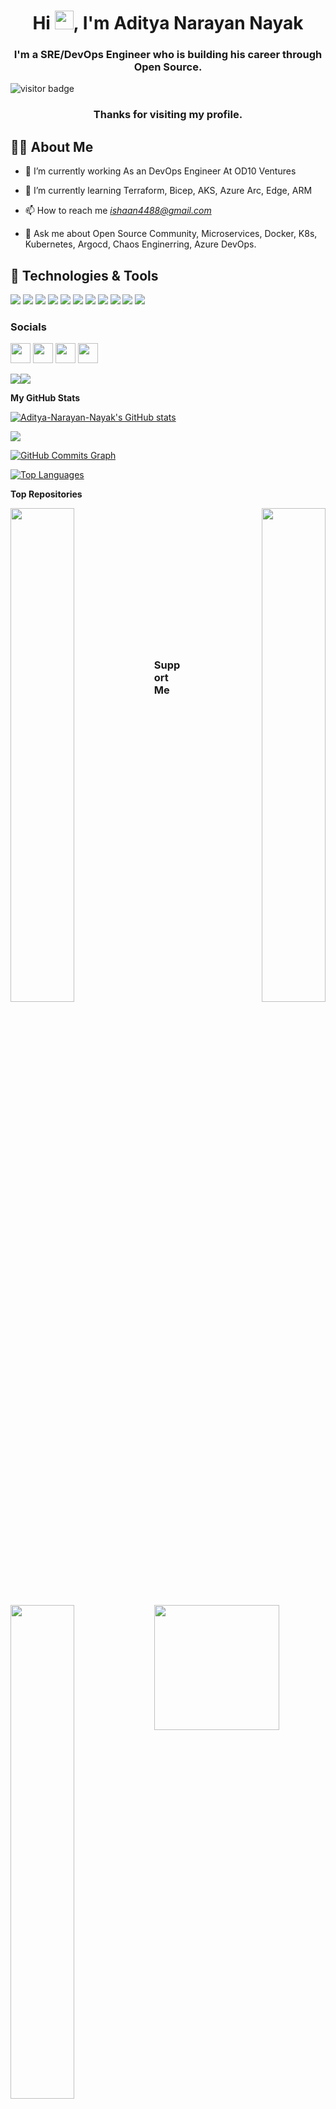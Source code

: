 


<h1 align="center">Hi <img src="https://raw.githubusercontent.com/MartinHeinz/MartinHeinz/master/wave.gif" width="30px" height="30px" />, I'm Aditya Narayan Nayak</h1>
<h3 align="center">I'm a SRE/DevOps Engineer who is building his career through Open Source.</h3>

![visitor badge](https://visitor-badge.laobi.icu/badge?page_id=Aditya-Narayan-Nayak.Aditya-Narayan-Nayak&left_color=red&right_color=green&left_text=Hello%20Visitors)

<h3 align="center">Thanks for visiting my profile.</h3> 

## 🙋‍♂️ About Me

- 🔭 I’m currently working As an DevOps Engineer At OD10 Ventures

- 🌱 I’m currently learning Terraform, Bicep, AKS, Azure Arc, Edge, ARM 

- 📫 How to reach me *ishaan4488@gmail.com*
              
- 💬 Ask me about Open Source Community, Microservices, Docker, K8s, Kubernetes, Argocd, Chaos Enginerring, Azure DevOps.

## 🔧 Technologies & Tools
![](https://img.shields.io/badge/OS-Linux-informational?style=flat&logo=linux&logoColor=white&color=2bbc8a)
![](https://img.shields.io/badge/Code-Python-informational?style=flat&logo=python&logoColor=white&color=2bbc8a)
![](https://img.shields.io/badge/Code-Golang-informational?style=flat&logo=go&logoColor=white&color=2bbc8a)
![](https://img.shields.io/badge/Shell-Bash-informational?style=flat&logo=gnu-bash&logoColor=white&color=2bbc8a)
![](https://img.shields.io/badge/Tools-Docker-informational?style=flat&logo=docker&logoColor=white&color=2bbc8a)
![](https://img.shields.io/badge/Tools-Kubernetes-informational?style=flat&logo=kubernetes&logoColor=white&color=2bbc8a)
![](https://img.shields.io/badge/Tools-Red_Hat_OpenShift-informational?style=flat&logo=red-hat-open-shift&logoColor=white&color=2bbc8a)
![](https://img.shields.io/badge/cloud-Azure-2bbc8a)
![](https://img.shields.io/badge/Expertise-AzureDevOps-2bbc8a)
![](https://img.shields.io/badge/Cloud-Digital_Ocean-informational?style=flat&logo=digitalocean&logoColor=white&color=2bbc8a)
![](https://img.shields.io/badge/Certified-GitOps-2bbc8a)
              

### Socials

<p align="left"> <a href="https://www.github.com/Aditya-Narayan-Nayak" target="_blank" rel="noreferrer"><img src="https://raw.githubusercontent.com/danielcranney/readme-generator/main/public/icons/socials/github.svg" width="32" height="32" /></a> <a href="https://adnwalkar.hashnode.dev" target="_blank" rel="noreferrer"><img src="https://raw.githubusercontent.com/danielcranney/readme-generator/main/public/icons/socials/hashnode.svg" width="32" height="32" /></a> <a href="https://www.linkedin.com/in/aditya-narayan-nayak" target="_blank" rel="noreferrer"><img src="https://raw.githubusercontent.com/danielcranney/readme-generator/main/public/icons/socials/linkedin.svg" width="32" height="32" /></a> <a href="https://www.twitter.com/AdityaN71677515" target="_blank" rel="noreferrer"><img src="https://raw.githubusercontent.com/danielcranney/readme-generator/main/public/icons/socials/twitter.svg" width="32" height="32" /></a></p>

<a href="https://www.twitter.com/AdityaN71677515" target="_blank" rel="noreferrer"><img
src="https://img.shields.io/twitter/follow/AdityaN71677515?logo=twitter&style=for-the-badge&color=0891b2&labelColor=1c1917"
/></a><a href="https://www.github.com/Aditya-Narayan-Nayak" target="_blank" rel="noreferrer"><img
src="https://img.shields.io/github/followers/Aditya-Narayan-Nayak?logo=github&style=for-the-badge&color=0891b2&labelColor=1c1917" /></a>


<b>My GitHub Stats</b>

<a href="http://www.github.com/Aditya-Narayan-Nayak"><img src="https://github-readme-stats.vercel.app/api?username=Aditya-Narayan-Nayak&show_icons=true&hide=&count_private=true&title_color=0891b2&text_color=ffffff&icon_color=0891b2&bg_color=1c1917&hide_border=true&show_icons=true" alt="Aditya-Narayan-Nayak's GitHub stats" /></a>

<a href="http://www.github.com/Aditya-Narayan-Nayak"><img src="https://github-readme-streak-stats.herokuapp.com/?user=Aditya-Narayan-Nayak&stroke=ffffff&background=1c1917&ring=0891b2&fire=0891b2&currStreakNum=ffffff&currStreakLabel=0891b2&sideNums=ffffff&sideLabels=ffffff&dates=ffffff&hide_border=true" /></a>

<a href="http://www.github.com/Aditya-Narayan-Nayak"><img src="https://activity-graph.herokuapp.com/graph?username=Aditya-Narayan-Nayak&bg_color=1c1917&color=ffffff&line=0891b2&point=ffffff&area_color=1c1917&area=true&hide_border=true&custom_title=GitHub%20Commits%20Graph" alt="GitHub Commits Graph" /></a>

<a href="https://github.com/Aditya-Narayan-Nayak" align="left"><img src="https://github-readme-stats.vercel.app/api/top-langs/?username=Aditya-Narayan-Nayak&langs_count=10&title_color=0891b2&text_color=ffffff&icon_color=0891b2&bg_color=1c1917&hide_border=true&locale=en&custom_title=Top%20%Languages" alt="Top Languages" /></a>

<b>Top Repositories</b>

<div width="100%" align="center"><a href="https://github.com/Aditya-Narayan-Nayak/Opensource-Buddy" align="left"><img align="left" width="45%" src="https://github-readme-stats.vercel.app/api/pin/?username=Aditya-Narayan-Nayak&repo=Opensource-Buddy&title_color=0891b2&text_color=ffffff&icon_color=0891b2&bg_color=1c1917&hide_border=true&locale=en" /></a><a href="https://github.com/Aditya-Narayan-Nayak/azure-aks-kubernetes-masterclass" align="right"><img align="right" width="45%" src="https://github-readme-stats.vercel.app/api/pin/?username=Aditya-Narayan-Nayak&repo=azure-aks-kubernetes-masterclass&title_color=0891b2&text_color=ffffff&icon_color=0891b2&bg_color=1c1917&hide_border=true&locale=en" /></a></div><br /><br /><br /><br /><br /><br /><br />

<br /><br /><br /><br /><br />

<div width="100%" align="center"><a href="https://github.com/Aditya-Narayan-Nayak/azure-devops-aks-kubernetes-terraform-pipeline" align="left"><img align="left" width="45%" src="https://github-readme-stats.vercel.app/api/pin/?username=Aditya-Narayan-Nayak&repo=azure-devops-aks-kubernetes-terraform-pipeline&title_color=0891b2&text_color=ffffff&icon_color=0891b2&bg_color=1c1917&hide_border=true&locale=en" /></a></div>

### Support Me

<a href="https://www.buymeacoffee.com/adityanarayan"><img src="https://cdn.buymeacoffee.com/buttons/v2/default-yellow.png" width="200" /></a>

<!--
**Aditya-Narayan-Nayak/Aditya-Narayan-Nayak** is a ✨ _special_ ✨ repository because its `README.md` (this file) appears on your GitHub profile.

Here are some ideas to get you started:

- 🔭 I’m currently working on ...
- 🌱 I’m currently learning ...
- 👯 I’m looking to collaborate on ...
- 🤔 I’m looking for help with ...
- 💬 Ask me about ...
- 📫 How to reach me: ...
- 😄 Pronouns: ...
- ⚡ Fun fact: ...
-->
